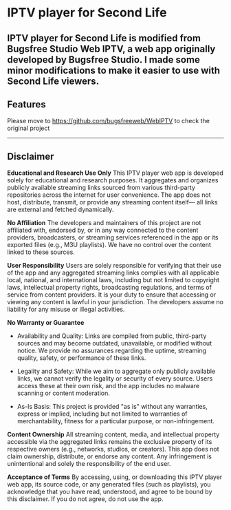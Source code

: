# IPTV player for Second Life

**IPTV player for Second Life** is modified from Bugsfree Studio Web IPTV, a web app originally developed by Bugsfree Studio. I made some minor modifications to make it easier to use with Second Life viewers. 
---

## Features

Please move to https://github.com/bugsfreeweb/WebIPTV to check the original project

---

## Disclaimer
**Educational and Research Use Only**
This IPTV player web app is developed solely for educational and research purposes. It aggregates and organizes publicly available streaming links sourced from various third-party repositories across the internet for user convenience. The app does not host, distribute, transmit, or provide any streaming content itself— all links are external and fetched dynamically.

**No Affiliation**
The developers and maintainers of this project are not affiliated with, endorsed by, or in any way connected to the content providers, broadcasters, or streaming services referenced in the app or its exported files (e.g., M3U playlists). We have no control over the content linked to these sources.

**User Responsibility**
Users are solely responsible for verifying that their use of the app and any aggregated streaming links complies with all applicable local, national, and international laws, including but not limited to copyright laws, intellectual property rights, broadcasting regulations, and terms of service from content providers. It is your duty to ensure that accessing or viewing any content is lawful in your jurisdiction. The developers assume no liability for any misuse or illegal activities.

**No Warranty or Guarantee**
- Availability and Quality: Links are compiled from public, third-party sources and may become outdated, unavailable, or modified without notice. We provide no assurances regarding the uptime, streaming quality, safety, or performance of these links.  


- Legality and Safety: While we aim to aggregate only publicly available links, we cannot verify the legality or security of every source. Users access these at their own risk, and the app includes no malware scanning or content moderation.  


- As-Is Basis: This project is provided "as is" without any warranties, express or implied, including but not limited to warranties of merchantability, fitness for a particular purpose, or non-infringement.

**Content Ownership**
All streaming content, media, and intellectual property accessible via the aggregated links remains the exclusive property of its respective owners (e.g., networks, studios, or creators). This app does not claim ownership, distribute, or endorse any content. Any infringement is unintentional and solely the responsibility of the end user.

**Acceptance of Terms**
By accessing, using, or downloading this IPTV player web app, its source code, or any generated files (such as playlists), you acknowledge that you have read, understood, and agree to be bound by this disclaimer. If you do not agree, do not use the app.  

